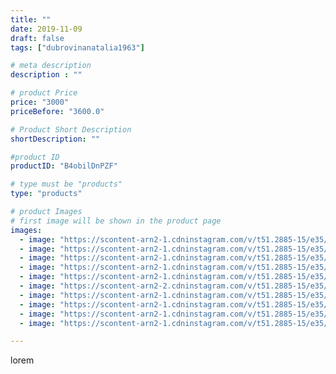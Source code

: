 ```yaml
---
title: ""
date: 2019-11-09
draft: false
tags: ["dubrovinanatalia1963"]

# meta description
description : ""

# product Price
price: "3000"
priceBefore: "3600.0"

# Product Short Description
shortDescription: ""

#product ID
productID: "B4obilDnPZF"

# type must be "products"
type: "products"

# product Images
# first image will be shown in the product page
images:
  - image: "https://scontent-arn2-1.cdninstagram.com/v/t51.2885-15/e35/67425730_101091274663674_5012864483926992357_n.jpg?_nc_ht=scontent-arn2-1.cdninstagram.com&_nc_cat=106&_nc_ohc=G5WImQHu6kcAX9s9V-x&se=7&tp=1&oh=09b736981ad869b68fa44a87d841d8c3&oe=605F95DC&ig_cache_key=MjE3MzEwNzk0MDM1ODA5NDc2MA%3D%3D.2"
  - image: "https://scontent-arn2-1.cdninstagram.com/v/t51.2885-15/e35/75426257_1181466535375586_900078053641550855_n.jpg?_nc_ht=scontent-arn2-1.cdninstagram.com&_nc_cat=102&_nc_ohc=6grSx2ORxuwAX-vqAGZ&se=7&tp=1&oh=13a77277c07b16147d0bebdb2b4292be&oe=605DBC9C&ig_cache_key=MjE3MzEwNzk0MDM0MTMxMzA4MA%3D%3D.2"
  - image: "https://scontent-arn2-1.cdninstagram.com/v/t51.2885-15/e35/72789103_2457073347873678_3552480502945293366_n.jpg?_nc_ht=scontent-arn2-1.cdninstagram.com&_nc_cat=106&_nc_ohc=dxMPt7ESMrQAX-_UVrS&se=7&tp=1&oh=5518d7f5cc58a32e0fc5877d964368a0&oe=6061508E&ig_cache_key=MjE3MzEwNzk0MDM0OTYyMjkwMg%3D%3D.2"
  - image: "https://scontent-arn2-1.cdninstagram.com/v/t51.2885-15/e35/73414177_2502617656687918_2813626479640213944_n.jpg?_nc_ht=scontent-arn2-1.cdninstagram.com&_nc_cat=110&_nc_ohc=A6p37AZGMuoAX9yylAf&tp=1&oh=b8f816fe553fc25c43b852d1c742d369&oe=605E713B&ig_cache_key=MjE3MzEwNzk0MDM3NDgxNjQzMA%3D%3D.2"
  - image: "https://scontent-arn2-1.cdninstagram.com/v/t51.2885-15/e35/75341340_515403112374502_6825351862450489676_n.jpg?_nc_ht=scontent-arn2-1.cdninstagram.com&_nc_cat=110&_nc_ohc=njhsANmjm3AAX8jitx_&tp=1&oh=37989d17273d60cd68d3af6149a6297a&oe=6060F454&ig_cache_key=MjE3MzEwNzk0MDMxNjEyODI1NQ%3D%3D.2"
  - image: "https://scontent-arn2-2.cdninstagram.com/v/t51.2885-15/e35/73304046_2563026213751292_1173425070981178367_n.jpg?_nc_ht=scontent-arn2-2.cdninstagram.com&_nc_cat=108&_nc_ohc=tWLseJXgl5kAX_WgY6O&tp=1&oh=956ec6a49022f596622f68b33e5f171e&oe=60617DA5&ig_cache_key=MjE3MzEwNzk0MDM4MzE3MTcwNw%3D%3D.2"
  - image: "https://scontent-arn2-1.cdninstagram.com/v/t51.2885-15/e35/75467483_153905119341430_6630478782238265851_n.jpg?_nc_ht=scontent-arn2-1.cdninstagram.com&_nc_cat=110&_nc_ohc=5rqRYqV0QkAAX_A_z7P&tp=1&oh=c4bfd3cb64bc70d340bbae5906a39326&oe=60610203&ig_cache_key=MjE3MzEwNzk0MDMzMjg3OTMzOA%3D%3D.2"
  - image: "https://scontent-arn2-1.cdninstagram.com/v/t51.2885-15/e35/73207867_726386061209318_451344633949784014_n.jpg?_nc_ht=scontent-arn2-1.cdninstagram.com&_nc_cat=102&_nc_ohc=z1W9hhj6k8EAX8eRCIu&se=7&tp=1&oh=528206758c7d04529f5081e7085254dd&oe=605F29CD&ig_cache_key=MjE3MzEwNzk0MDM2NjQ0NDA4MA%3D%3D.2"
  - image: "https://scontent-arn2-1.cdninstagram.com/v/t51.2885-15/e35/72924371_538234956989176_1569004240212294765_n.jpg?_nc_ht=scontent-arn2-1.cdninstagram.com&_nc_cat=104&_nc_ohc=XocWYBXniXsAX-UQRVQ&tp=1&oh=bb797255f77fd95cf0fd7d7cf2a8780d&oe=605DB2C2&ig_cache_key=MjE3MzEwNzk0MDMyNDMyMzg4MA%3D%3D.2"
  - image: "https://scontent-arn2-1.cdninstagram.com/v/t51.2885-15/e35/75239237_146367873415870_661844329062370130_n.jpg?_nc_ht=scontent-arn2-1.cdninstagram.com&_nc_cat=110&_nc_ohc=OwpGSDqyWZMAX-oCcQd&tp=1&oh=33235fe627d5826bc4a2b12e02d978d5&oe=605F93DD&ig_cache_key=MjE3MzEwNzk0MDM1Nzk3NTAxNA%3D%3D.2"

---
```

lorem
